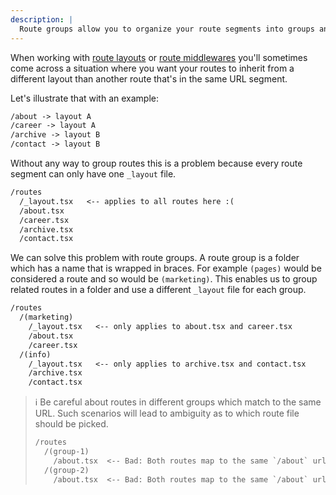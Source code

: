 ```yaml
---
description: |
  Route groups allow you to organize your route segments into groups and share layout or middleware code without affecting the URL structure.
---
```


When working with [route layouts](/docs/canary/concepts/route-layout) or
[route middlewares](/docs/canary/concepts/middleware) you'll sometimes come
across a situation where you want your routes to inherit from a different layout
than another route that's in the same URL segment.

Let's illustrate that with an example:

```txt
/about -> layout A
/career -> layout A
/archive -> layout B
/contact -> layout B
```

Without any way to group routes this is a problem because every route segment
can only have one `_layout` file.

```txt
/routes
  /_layout.tsx   <-- applies to all routes here :(
  /about.tsx
  /career.tsx
  /archive.tsx
  /contact.tsx
```

We can solve this problem with route groups. A route group is a folder which has
a name that is wrapped in braces. For example `(pages)` would be considered a
route and so would be `(marketing)`. This enables us to group related routes in
a folder and use a different `_layout` file for each group.

```txt
/routes
  /(marketing)
    /_layout.tsx   <-- only applies to about.tsx and career.tsx
    /about.tsx
    /career.tsx
  /(info)
    /_layout.tsx   <-- only applies to archive.tsx and contact.tsx
    /archive.tsx
    /contact.tsx
```

> ℹ️ Be careful about routes in different groups which match to the same URL.
> Such scenarios will lead to ambiguity as to which route file should be picked.
>
> ```txt
> /routes
>   /(group-1)
>     /about.tsx  <-- Bad: Both routes map to the same `/about` url
>   /(group-2)
>     /about.tsx  <-- Bad: Both routes map to the same `/about` url
> ```
